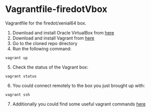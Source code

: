 # Vagrantfile-firedotVbox
Vagrantfile for the firedot/xenial64 box. 

1. Download and install Oracle VirtualBox from [here](https://www.virtualbox.org/wiki/Downloads) 
2. Download and install Vagrant from [here](https://www.vagrantup.com/downloads.html)
3. Go to the cloned repo directory
4. Run the following command: 
````
vagrant up
````
5. Check the status of the Vagrant box: 
````
vagrant status
````
6. You could connect remotely to the box you just brought up with: 
````
vagrant ssh
````
7. Additionally you could find some useful vagrant commands [here](https://www.vagrantup.com/docs/cli/) 

